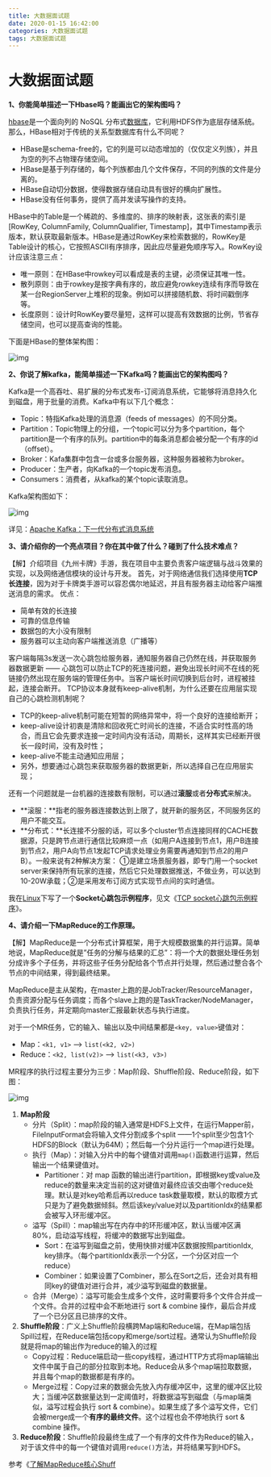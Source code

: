 ```yaml
---
title: 大数据面试题
date: 2020-01-15 16:42:00
categories: 大数据面试题
tags: 大数据面试题
---
```


#  大数据面试题



**1、你能简单描述一下Hbase吗？能画出它的架构图吗？**

[hbase](http://lib.csdn.net/base/hbase)是一个面向列的 NoSQL 分布式[数据库](http://lib.csdn.net/base/mysql)，它利用HDFS作为底层存储系统。那么，HBase相对于传统的关系型数据库有什么不同呢？

- HBase是schema-free的，它的列是可以动态增加的（仅仅定义列族），并且为空的列不占物理存储空间。
- HBase是基于列存储的，每个列族都由几个文件保存，不同的列族的文件是分离的。
- HBase自动切分数据，使得数据存储自动具有很好的横向扩展性。
- HBase没有任何事务，提供了高并发读写操作的支持。

HBase中的Table是一个稀疏的、多维度的、排序的映射表，这张表的索引是[RowKey, ColumnFamily, ColumnQualifier, Timestamp]，其中Timestamp表示版本，默认获取最新版本。HBase是通过RowKey来检索数据的，RowKey是Table设计的核心，它按照ASCII有序排序，因此应尽量避免顺序写入。RowKey设计应该注意三点：

- 唯一原则：在HBase中rowkey可以看成是表的主键，必须保证其唯一性。
- 散列原则：由于rowkey是按字典有序的，故应避免rowkey连续有序而导致在某一台RegionServer上堆积的现象。例如可以拼接随机数、将时间戳倒序等。
- 长度原则：设计时RowKey要尽量短，这样可以提高有效数据的比例，节省存储空间，也可以提高查询的性能。

下面是HBase的整体架构图：

![img](http://img.blog.csdn.net/20160423184359154)

**2、你说了解kafka，能简单描述一下Kafka吗？能画出它的架构图吗？**

Kafka是一个高吞吐、易扩展的分布式发布-订阅消息系统，它能够将消息持久化到磁盘，用于批量的消费。Kafka中有以下几个概念：

- Topic：特指Kafka处理的消息源（feeds of messages）的不同分类。
- Partition：Topic物理上的分组，一个topic可以分为多个partition，每个partition是一个有序的队列。partition中的每条消息都会被分配一个有序的id（offset）。
- Broker：Kafa集群中包含一台或多台服务器，这种服务器被称为broker。
- Producer：生产者，向Kafka的一个topic发布消息。
- Consumers：消费者，从kafka的某个topic读取消息。

Kafka架构图如下：

![img](http://img.blog.csdn.net/20160423204357095)

详见：[Apache Kafka：下一代分布式消息系统](http://www.infoq.com/cn/articles/apache-kafka/)

**3、请介绍你的一个亮点项目？你在其中做了什么？碰到了什么技术难点？**

【解】介绍项目《九州卡牌》手游，我在项目中主要负责客户端逻辑与战斗效果的实现，以及网络通信模块的设计与开发。
首先，对于网络通信我们选择使用**TCP长连接**，因为对于卡牌类手游可以容忍偶尔地延迟，并且有服务器主动给客户端推送消息的需求。
优点：

- 简单有效的长连接
- 可靠的信息传输
- 数据包的大小没有限制
- 服务器可以主动向客户端推送消息（广播等）

客户端每隔3s发送一次心跳包给服务器，通知服务器自己仍然在线，并获取服务器数据更新 —— 心跳包可以防止TCP的死连接问题，避免出现长时间不在线的死链接仍然出现在服务端的管理任务中。当客户端长时间切换到后台时，进程被挂起，连接会断开。
TCP协议本身就有keep-alive机制，为什么还要在应用层实现自己的心跳检测机制呢？

- TCP的keep-alive机制可能在短暂的网络异常中，将一个良好的连接给断开；
- keep-alive设计初衷是清除和回收死亡时间长的连接，不适合实时性高的场合，而且它会先要求连接一定时间内没有活动，周期长，这样其实已经断开很长一段时间，没有及时性；
- keep-alive不能主动通知应用层；
- 另外，想要通过心跳包来获取服务器的数据更新，所以选择自己在应用层实现；

还有一个问题就是一台机器的连接数有限制，可以通过**滚服**或者**分布式**来解决。

- **滚服：**指老的服务器连接数达到上限了，就开新的服务区，不同服务区的用户不能交互。
- **分布式：**长连接不分服的话，可以多个cluster节点连接同样的CACHE数据源，只是跨节点进行通信比较麻烦一点（如用户A连接到节点1，用户B连接到节点2，用户A向节点1发起TCP请求处理业务需要再通知到节点2的用户B）。一般来说有2种解决方案： 
  ①是建立场景服务器，即专门用一个socket server来保持所有玩家的连接，然后它只处理数据推送，不做业务，可以达到10-20W承载；②是采用发布订阅方式实现节点间的实时通信。

我在[Linux](http://lib.csdn.net/base/linux)下写了一个**Socket心跳包示例程序**，见文《[TCP socket心跳包示例程序](http://blog.csdn.net/lisonglisonglisong/article/details/51327695)》。

**4、请介绍一下MapReduce的工作原理。**

【解】MapReduce是一个分布式计算框架，用于大规模数据集的并行运算。简单地说，MapReduce就是”任务的分解与结果的汇总”：将一个大的数据处理任务划分成许多个子任务，并将这些子任务分配给各个节点并行处理，然后通过整合各个节点的中间结果，得到最终结果。

MapReduce是主从架构，在master上跑的是JobTracker/ResourceManager，负责资源分配与任务调度；而各个slave上跑的是TaskTracker/NodeManager，负责执行任务，并定期向master汇报最新状态与执行进度。

对于一个MR任务，它的输入、输出以及中间结果都是`<key, value>`键值对：

- Map：`<k1, v1>` ——> `list(<k2, v2>)`
- Reduce：`<k2, list(v2)>` ——> `list(<k3, v3>)`

MR程序的执行过程主要分为三步：Map阶段、Shuffle阶段、Reduce阶段，如下图：

![img](http://img.blog.csdn.net/20160811132825039)

1. **Map阶段**
   - 分片（Split）：map阶段的输入通常是HDFS上文件，在运行Mapper前，FileInputFormat会将输入文件分割成多个split ——1个split至少包含1个HDFS的Block（默认为64M）；然后每一个分片运行一个map进行处理。
   - 执行（Map）：对输入分片中的每个键值对调用`map()`函数进行运算，然后输出一个结果键值对。
     - Partitioner：对 map 函数的输出进行partition，即根据key或value及reduce的数量来决定当前的这对键值对最终应该交由哪个reduce处理。默认是对key哈希后再以reduce task数量取模，默认的取模方式只是为了避免数据倾斜。然后该key/value对以及partitionIdx的结果都会被写入环形缓冲区。
   - 溢写（Spill）：map输出写在内存中的环形缓冲区，默认当缓冲区满80%，启动溢写线程，将缓冲的数据写出到磁盘。
     - Sort：在溢写到磁盘之前，使用快排对缓冲区数据按照partitionIdx, key排序。（每个partitionIdx表示一个分区，一个分区对应一个reduce）
     - Combiner：如果设置了Combiner，那么在Sort之后，还会对具有相同key的键值对进行合并，减少溢写到磁盘的数据量。
   - 合并（Merge）：溢写可能会生成多个文件，这时需要将多个文件合并成一个文件。合并的过程中会不断地进行 sort & combine 操作，最后合并成了一个已分区且已排序的文件。
2. **Shuffle阶段**：广义上Shuffle阶段横跨Map端和Reduce端，在Map端包括Spill过程，在Reduce端包括copy和merge/sort过程。通常认为Shuffle阶段就是将map的输出作为reduce的输入的过程
   - Copy过程：Reduce端启动一些copy线程，通过HTTP方式将map端输出文件中属于自己的部分拉取到本地。Reduce会从多个map端拉取数据，并且每个map的数据都是有序的。
   - Merge过程：Copy过来的数据会先放入内存缓冲区中，这里的缓冲区比较大；当缓冲区数据量达到一定阈值时，将数据溢写到磁盘（与map端类似，溢写过程会执行 sort & combine）。如果生成了多个溢写文件，它们会被merge成一个**有序的最终文件**。这个过程也会不停地执行 sort & combine 操作。
3. **Reduce阶段**：Shuffle阶段最终生成了一个有序的文件作为Reduce的输入，对于该文件中的每一个键值对调用`reduce()`方法，并将结果写到HDFS。

参考《[了解MapReduce核心Shuff](http://www.aboutyun.com/thread-7078-1-1.html)